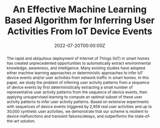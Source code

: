 ---
title: "An Effective Machine Learning Based Algorithm for Inferring User Activities From IoT Device Events"
authors:
- Guoliang Xue
- Yinxin Wan
- xuanli
- Kuai Xu
- Feng Wang
date: "2022-07-20T00:00:00Z"
doi: "10.1109/JSAC.2022.3191123"

# Schedule page publish date (NOT publication's date).
# publishDate: "2017-01-01T00:00:00Z"

# Publication type.
# https://docs.citationstyles.org/en/stable/specification.html#appendix-iii-types
publication_types: ["article-journal"]

# Publication name and optional abbreviated publication name.
publication: "*IEEE Journal on Selected Areas in Communications, 40*(9)"
publication_short: "*IEEE JSAC, 40*(9)"

abstract: The rapid and ubiquitous deployment of Internet of Things (IoT) in smart homes has created unprecedented opportunities to automatically extract environmental knowledge, awareness, and intelligence. Many existing studies have adopted either machine learning approaches or deterministic approaches to infer IoT device events and/or user activities from network traffic in smart homes. In this paper, we study the problem of inferring user activity patterns from a sequence of device events by first deterministically extracting a small number of representative user activity patterns from the sequence of device events, then applying unsupervised learning to compute an optimal subset of these user activity patterns to infer user activity patterns. Based on extensive experiments with sequences of device events triggered by 2,959 real user activities and up to 30,000 synthetic user activities, we demonstrate that our scheme is resilient to device malfunctions and transient failures/delays, and outperforms the state-of-the-art solution.

# Summary. An optional shortened abstract.
# summary: Lorem ipsum dolor sit amet, consectetur adipiscing elit. Duis posuere tellus ac convallis placerat. Proin tincidunt magna sed ex sollicitudin condimentum.

tags:
- Internet of Things
- smart homes
- machine learning
- unsupervised learning
- user activity inference
- device events

featured: false

links:
- name: IEEE Xplore
  url: https://ieeexplore.ieee.org/abstract/document/9833514
url_pdf: ''
url_code: 'https://github.com/kazum1kun/e2a_python'
url_dataset: ''
url_poster: ''
url_project: ''
url_slides: ''
url_source: ''
url_video: ''

# Featured image
# To use, add an image named `featured.jpg/png` to your page's folder. 
# image:
#   caption: 'Image credit: [**Unsplash**](https://unsplash.com/photos/jdD8gXaTZsc)'
#   focal_point: ""
#   preview_only: false

# Associated Projects (optional).
#   Associate this publication with one or more of your projects.
#   Simply enter your project's folder or file name without extension.
#   E.g. `internal-project` references `content/project/internal-project/index.md`.
#   Otherwise, set `projects: []`.
projects: []

# Slides (optional).
#   Associate this publication with Markdown slides.
#   Simply enter your slide deck's filename without extension.
#   E.g. `slides: "example"` references `content/slides/example/index.md`.
#   Otherwise, set `slides: ""`.
slides: ''
---